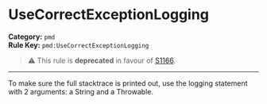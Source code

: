# UseCorrectExceptionLogging
**Category:** `pmd`<br/>
**Rule Key:** `pmd:UseCorrectExceptionLogging`<br/>
> :warning: This rule is **deprecated** in favour of [S1166](https://rules.sonarsource.com/java/RSPEC-1166).

-----

To make sure the full stacktrace is printed out, use the logging statement with 2 arguments: a String and a Throwable.

